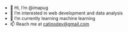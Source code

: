 - 👋 Hi, I’m @imapug
- 👀 I’m interested in web development and data analysis
- 🌱 I’m currently learning machine learning
- 📫 Reach me at catinodev@gmail.com

